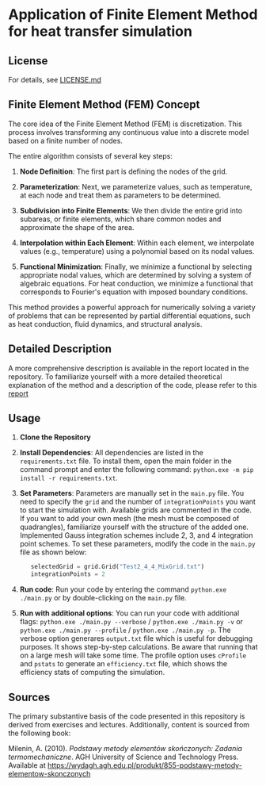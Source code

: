 # Application of Finite Element Method for heat transfer simulation

## License
For details, see [LICENSE.md](https://github.com/kacperpap/MES/edit/master/LICENSE.md)

## Finite Element Method (FEM) Concept

The core idea of the Finite Element Method (FEM) is discretization. This process involves transforming any continuous value into a discrete model based on a finite number of nodes.

The entire algorithm consists of several key steps:

1. **Node Definition**: The first part is defining the nodes of the grid.

2. **Parameterization**: Next, we parameterize values, such as temperature, at each node and treat them as parameters to be determined.

3. **Subdivision into Finite Elements**: We then divide the entire grid into subareas, or finite elements, which share common nodes and approximate the shape of the area.

4. **Interpolation within Each Element**: Within each element, we interpolate values (e.g., temperature) using a polynomial based on its nodal values.

5. **Functional Minimization**: Finally, we minimize a functional by selecting appropriate nodal values, which are determined by solving a system of algebraic equations. For heat conduction, we minimize a functional that corresponds to Fourier's equation with imposed boundary conditions.

This method provides a powerful approach for numerically solving a variety of problems that can be represented by partial differential equations, such as heat conduction, fluid dynamics, and structural analysis.

## Detailed Description

A more comprehensive description is available in the report located in the repository. To familiarize yourself with a more detailed theoretical explanation of the method and a description of the code, please refer to this [report](https://github.com/kacperpap/MES/edit/master/MES_sprawozdanie_Papuga_Kacper.pdf)

## Usage

1. **Clone the Repository**

2. **Install Dependencies**: All dependencies are listed in the `requirements.txt` file. To install them, open the main folder in the command prompt and enter the following command: `python.exe -m pip install -r requirements.txt`.

3. **Set Parameters**: Parameters are manually set in the `main.py` file. You need to specify the `grid` and the number of `integrationPoints` you want to start the simulation with. Available grids are commented in the code. If you want to add your own mesh (the mesh must be composed of quadrangles), familiarize yourself with the structure of the added one. Implemented Gauss integration schemes include 2, 3, and 4 integration point schemes. To set these parameters, modify the code in the `main.py` file as shown below:
   ```python
      selectedGrid = grid.Grid("Test2_4_4_MixGrid.txt")
      integrationPoints = 2

   
4. **Run code**: Run your code by entering the command `python.exe ./main.py` or by double-clicking on the `main.py` file.

5. **Run with additional options**: You can run your code with additional flags: `python.exe ./main.py --verbose` / `python.exe ./main.py -v` or `python.exe ./main.py --profile` / `python.exe ./main.py -p`. The verbose option generares `output.txt` file which is useful for debugging purposes. It shows step-by-step calculations. Be aware that running that on a large mesh will take some time. The profile option uses `cProfile` and `pstats` to generate an ```efficiency.txt``` file, which shows the efficiency stats of computing the simulation.

## Sources

The primary substantive basis of the code presented in this repository is derived from exercises and lectures. Additionally, content is sourced from the following book:

Milenin, A. (2010). *Podstawy metody elementów skończonych: Zadania termomechaniczne*. AGH University of Science and Technology Press. Available at https://wydagh.agh.edu.pl/produkt/855-podstawy-metody-elementow-skonczonych



